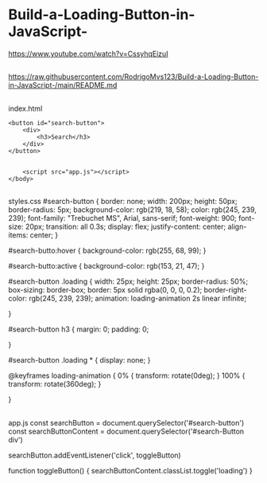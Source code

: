 # Build-a-Loading-Button-in-JavaScript-

https://www.youtube.com/watch?v=CssyhqEizuI

##

https://raw.githubusercontent.com/RodrigoMvs123/Build-a-Loading-Button-in-JavaScript-/main/README.md

##



##

index.html
<!DOCTYPE html>
<html lang="en">
    <head>
        <meta charset="UTF-8">
        <meta http-equiv="X-UA-Compatible" content="IE=edge">
        <meta name="viewport" content="width=device-width, initial-scale=1.0">
        <title>Loading Button</title>
        <link rel="stylesheet" href="styles.css">
    </head>
    <body>
        
    <button id="search-button">
        <div>
            <h3>Search</h3>
        </div>
    </button>


        <script src="app.js"></script>    
    </body>
</html>

##

styles.css
#search-button {
    border: none;
    width: 200px;
    height: 50px;
    border-radius: 5px;
    background-color: rgb(219, 18, 58);
    color: rgb(245, 239, 239);
    font-family: "Trebuchet MS", Arial, sans-serif;
    font-weight: 900;
    font-size: 20px;
    transition: all 0.3s;
    display: flex;
    justify-content: center;
    align-items: center;
}

#search-butto:hover {
    background-color: rgb(255, 68, 99);
}

#search-butto:active {
    background-color: rgb(153, 21, 47);
}

#search-button .loading {
    width: 25px;
    height: 25px;
    border-radius: 50%;
    box-sizing: border-box;
    border: 5px solid rgba(0, 0, 0, 0.2);
    border-right-color: rgb(245, 239, 239);
    animation: loading-animation 2s linear infinite;

}

#search-button h3 {
    margin: 0;
    padding: 0;

}

#search-button .loading * {
    display: none;
}

@keyframes loading-animation {
    0% {
        transform: rotate(0deg);
    }
    100% {
        transform: rotate(360deg);
    }

}

##

app.js
const searchButton = document.querySelector('#search-button')
const searchButtonContent = document.querySelector('#search-Button div')

searchButton.addEventListener('click', toggleButton)

function toggleButton() {
    searchButtonContent.classList.toggle('loading')
}

